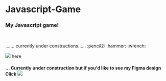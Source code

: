 # Javascript-Game

<h3> My Javascript game! </h3>
<br>
<p>....... currently under constructions......  :pencil2: :hammer: :wrench: </p>

<img src="https://img.shields.io/badge/Figma-F24E1E?style=for-the-badge&logo=figma&logoColor=white" />
<ahref="https://www.figma.com/file/d2ril7bcmgq7l6pSo6ADfF/Untitled?node-id=0%3A1">here</a></h4>


<h4>... Currently under construction but if you'd like to see my Figma design Click 
<img src="https://img.shields.io/badge/Figma-F24E1E?style=for-the-badge&logo=figma&logoColor=white" />
